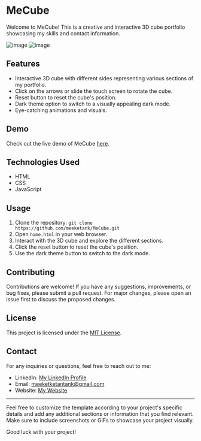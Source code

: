 # MeCube

Welcome to MeCube! This is a creative and interactive 3D cube portfolio showcasing my skills and contact information.

![image](https://github.com/Meeketank/MeCube/assets/86684823/836ecbcc-8400-4fd5-bdb6-8f4a2241bf8e)
![image](https://github.com/Meeketank/MeCube/assets/86684823/ac17a787-77d4-43c8-b660-c1904fc75b39)



## Features

- Interactive 3D cube with different sides representing various sections of my portfolio.
- Click on the arrows or slide the touch screen to rotate the cube.
- Reset button to reset the cube's position.
- Dark theme option to switch to a visually appealing dark mode.
- Eye-catching animations and visuals.

## Demo

Check out the live demo of MeCube [here](https://mecube.vercel.app/).

## Technologies Used

- HTML
- CSS
- JavaScript

## Usage

1. Clone the repository: `git clone https://github.com/meeketank/MeCube.git`
2. Open `home.html` in your web browser.
3. Interact with the 3D cube and explore the different sections.
4. Click the reset button to reset the cube's position.
5. Use the dark theme button to switch to the dark mode.

## Contributing

Contributions are welcome! If you have any suggestions, improvements, or bug fixes, please submit a pull request. For major changes, please open an issue first to discuss the proposed changes.

## License

This project is licensed under the [MIT License](LICENSE).

## Contact

For any inquiries or questions, feel free to reach out to me:

- LinkedIn: [My LinkedIn Profile](https://www.linkedin.com/in/meeketank/)
- Email: meeketketantank@gmail.com
- Website: [My Website](https://techmeeket.wisite.com/home)

---

Feel free to customize the template according to your project's specific details and add any additional sections or information that you find relevant. Make sure to include screenshots or GIFs to showcase your project visually.

Good luck with your project!
